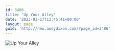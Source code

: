 ```yaml
---
id: 3486
title: 'Up Your Alley'
date: '2023-03-17T13:45:41+00:00'
layout: page
guid: 'http://new.andydixon.com/?page_id=3486'
---
```


![Up Your Alley](https://i0.wp.com/assets.g8x2.ldn.idrivee2-23.com/posters/Up%20Your%20Alley%2001.jpg?w=1200&ssl=1 "Up Your Alley")